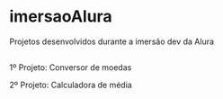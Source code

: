 # imersaoAlura
Projetos desenvolvidos durante a imersão dev da Alura
##

1º Projeto: Conversor de moedas

2º Projeto: Calculadora de média
